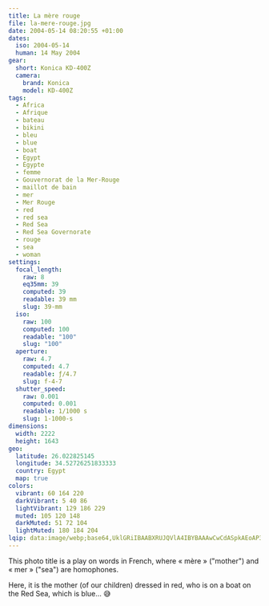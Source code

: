```yaml
---
title: La mère rouge
file: la-mere-rouge.jpg
date: 2004-05-14 08:20:55 +01:00
dates:
  iso: 2004-05-14
  human: 14 May 2004
gear:
  short: Konica KD-400Z
  camera:
    brand: Konica
    model: KD-400Z
tags:
  - Africa
  - Afrique
  - bateau
  - bikini
  - bleu
  - blue
  - boat
  - Egypt
  - Égypte
  - femme
  - Gouvernorat de la Mer-Rouge
  - maillot de bain
  - mer
  - Mer Rouge
  - red
  - red sea
  - Red Sea
  - Red Sea Governorate
  - rouge
  - sea
  - woman
settings:
  focal_length:
    raw: 8
    eq35mm: 39
    computed: 39
    readable: 39 mm
    slug: 39-mm
  iso:
    raw: 100
    computed: 100
    readable: "100"
    slug: "100"
  aperture:
    raw: 4.7
    computed: 4.7
    readable: ƒ/4.7
    slug: f-4-7
  shutter_speed:
    raw: 0.001
    computed: 0.001
    readable: 1/1000 s
    slug: 1-1000-s
dimensions:
  width: 2222
  height: 1643
geo:
  latitude: 26.022825145
  longitude: 34.52726251833333
  country: Egypt
  map: true
colors:
  vibrant: 60 164 220
  darkVibrant: 5 40 86
  lightVibrant: 129 186 229
  muted: 105 120 148
  darkMuted: 51 72 104
  lightMuted: 180 184 204
lqip: data:image/webp;base64,UklGRiIBAABXRUJQVlA4IBYBAAAwCwCdASpkAEoAP3GuyFu0rrIkKTTeEpAuCWMA0FRbJU2WJDEOC9hOfi4FmX1Jzt4kUS2c1k1NsSIx7vHxWCbUvOUf6s6crhwCA8yP94aDfwQGZnbALa4lLxTSd3fCkzCtPAD+3y7/Ne0zfM3lZrBkDOv3RL1cnhjK2An9elQbdble0peweMqGDmAmIRkcOTwEWtnxg0czwja1nJ3tEJvNMwxiXCnK3DKM1+r7kMLQy/D8hzrD0IYeFifVgEOO2LtHK0rdOa0Qboa0iXr633/PZ9UXqd+on+ypxt/hKdAX/dpsX9z9rLGbCXee0kyxZaHlYb7SDf3Yl6kYr/KUryP5lCC4g/NA4s5k6Om0tgYR8iKerIAAAA==
---
```


This photo title is a play on words in French, where « mère » ("mother") and « mer » ("sea") are homophones.

Here, it is the mother (of our children) dressed in red, who is on a boat on the Red Sea, which is blue… 😅
